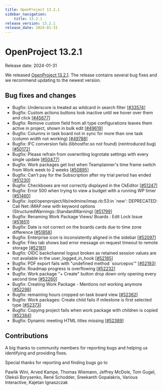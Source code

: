 ```yaml
---
title: OpenProject 13.2.1
sidebar_navigation:
    title: 13.2.1
release_version: 13.2.1
release_date: 2024-01-31
---
```


# OpenProject 13.2.1

Release date: 2024-01-31

We released [OpenProject 13.2.1](https://community.openproject.org/versions/1991).
The release contains several bug fixes and we recommend updating to the newest version.

<!--more-->

## Bug fixes and changes

<!-- Warning: Anything within the below lines will be automatically removed by the release script -->
<!-- BEGIN AUTOMATED SECTION -->

- Bugfix: Underscore is treated as wildcard in search filter \[[#33574](https://community.openproject.org/wp/33574)\]
- Bugfix: Custom actions buttons look inactive until we hover over them and click \[[#45677](https://community.openproject.org/wp/45677)\]
- Bugfix: Remove custom field from all type configurations leaves them active in project, shown in bulk edit \[[#49619](https://community.openproject.org/wp/49619)\]
- Bugfix: Columns in task board not in sync for more than one task (column width not working)  \[[#49788](https://community.openproject.org/wp/49788)\]
- Bugfix: IFC conversion fails (libhostfxr.so not found) (reintroduced bug) \[[#50172](https://community.openproject.org/wp/50172)\]
- Bugfix: Please refrain from overwriting logrotate settings with every single update \[[#50477](https://community.openproject.org/wp/50477)\]
- Bugfix: Work packages get lost when Teamplanner's time frame switch from Work week to 2 weeks \[[#50895](https://community.openproject.org/wp/50895)\]
- Bugfix: Can't pay for the Subscription after my trial period has ended \[[#51230](https://community.openproject.org/wp/51230)\]
- Bugfix: Checkboxes are not correctly displayed in the CkEditor \[[#51247](https://community.openproject.org/wp/51247)\]
- Bugfix: Error 500 when trying to view a budget with a running WP timer \[[#51460](https://community.openproject.org/wp/51460)\]
- Bugfix: /opt/openproject/lib/redmine/imap.rb:53:in `new': DEPRECATED: Call Net::IMAP.new with keyword options (StructuredWarnings::StandardWarning) \[[#51799](https://community.openproject.org/wp/51799)\]
- Bugfix: Renaming Work Package Views/ Boards : Edit Lock Issue \[[#51851](https://community.openproject.org/wp/51851)\]
- Bugfix: Date is not correct on the boards cards due to time zone difference \[[#51858](https://community.openproject.org/wp/51858)\]
- Bugfix: Enterprise icon is inconsistently aligned in the sidebar \[[#52097](https://community.openproject.org/wp/52097)\]
- Bugfix: Files tab shows bad error message on request timeout to remote storage \[[#52181](https://community.openproject.org/wp/52181)\]
- Bugfix: OIDC backchannel logout broken as retained session values are not available in the user_logged_in_hook \[[#52185](https://community.openproject.org/wp/52185)\]
- Bugfix: PDF export fails with "undefined method `sourcepos'" \[[#52193](https://community.openproject.org/wp/52193)\]
- Bugfix: Roadmap progress is overflowing \[[#52232](https://community.openproject.org/wp/52232)\]
- Bugfix: Work package "+ Create" button drop down only opening every second time \[[#52260](https://community.openproject.org/wp/52260)\]
- Bugfix: Creating Work Package - Mentions not working anymore \[[#52298](https://community.openproject.org/wp/52298)\]
- Bugfix: remaining hours cropped on task board view \[[#52362](https://community.openproject.org/wp/52362)\]
- Bugfix: Work packages: Create child fails if milestone is first selected type \[[#52373](https://community.openproject.org/wp/52373)\]
- Bugfix: Copying project fails when work package with children is copied \[[#52384](https://community.openproject.org/wp/52384)\]
- Bugfix: Dynamic meeting HTML titles missing \[[#52389](https://community.openproject.org/wp/52389)\]

<!-- END AUTOMATED SECTION -->
<!-- Warning: Anything above this line will be automatically removed by the release script -->

## Contributions
A big thanks to community members for reporting bugs and helping us identifying and providing fixes.

Special thanks for reporting and finding bugs go to

Pawlik Wini, Arved Kampe, Thomas Wiemann, Jeffrey McDole, Tom Gugel, Oleksii Borysenko, René Schodder, Sreekanth Gopalakris, Various Interactive, Kajetan Ignaszczak
